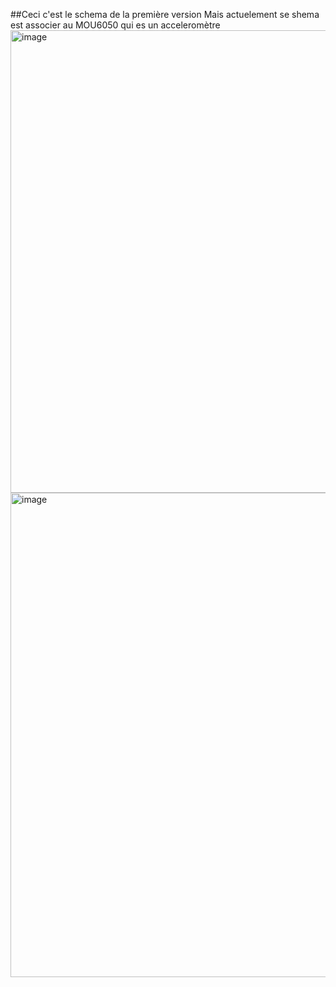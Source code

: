 ##Ceci c'est le schema de la première version Mais actuelement se shema est associer au MOU6050 qui es un acceleromètre
<img width="1153" height="740" alt="image" src="https://github.com/user-attachments/assets/275af607-9bbd-4f10-958d-a753a1f40d48" />
<img width="1438" height="775" alt="image" src="https://github.com/user-attachments/assets/6d278736-bac8-4118-8f23-bcb34149cdcd" />
